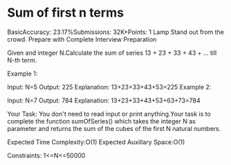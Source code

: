 # Sum of first n terms 
BasicAccuracy: 23.17%Submissions: 32K+Points: 1
Lamp
Stand out from the crowd. Prepare with Complete Interview Preparation  

Given and integer N.Calculate the sum of series 13 + 23 + 33 + 43 + … till N-th term.

Example 1:

Input:
N=5
Output:
225
Explanation:
13+23+33+43+53=225
Example 2:

Input:
N=7
Output:
784
Explanation:
13+23+33+43+53+63+73=784

Your Task:
You don't need to read input or print anything.Your task is to complete the function sumOfSeries() which takes the integer N as parameter and returns the sum of the cubes of the first N natural numbers.


Expected Time Complexity:O(1)
Expected Auxillary Space:O(1)


Constraints:
1<=N<=50000